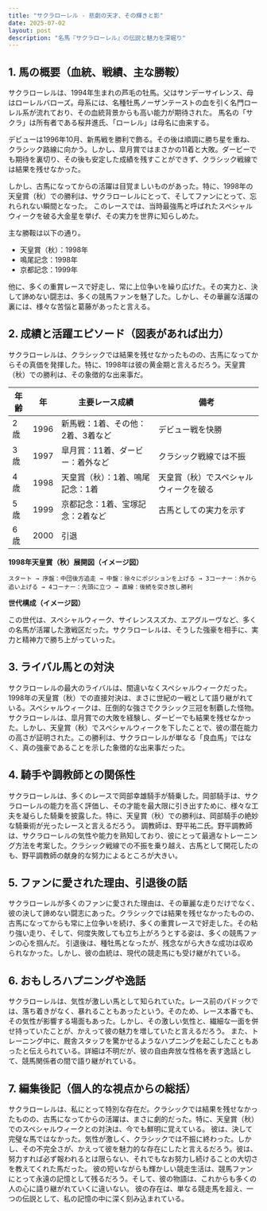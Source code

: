 ```yaml
---
title: "サクラローレル - 悲劇の天才、その輝きと影"
date: 2025-07-02
layout: post
description: "名馬『サクラローレル』の伝説と魅力を深堀り"
---
```


## 1. 馬の概要（血統、戦績、主な勝鞍）

サクラローレルは、1994年生まれの芦毛の牡馬。父はサンデーサイレンス、母はローレルバローズ。母系には、名種牡馬ノーザンテーストの血を引く名門ローレル系が流れており、その血統背景からも高い能力が期待された。  馬名の「サクラ」は所有者である桜井進氏、「ローレル」は母名に由来する。

デビューは1996年10月、新馬戦を勝利で飾る。その後は順調に勝ち星を重ね、クラシック路線に向かう。しかし、皐月賞ではまさかの11着と大敗。ダービーでも期待を裏切り、その後も安定した成績を残すことができず、クラシック戦線では結果を残せなかった。

しかし、古馬になってからの活躍は目覚ましいものがあった。特に、1998年の天皇賞（秋）での勝利は、サクラローレルにとって、そしてファンにとって、忘れられない瞬間となった。  このレースでは、当時最強馬と呼ばれたスペシャルウィークを破る大金星を挙げ、その実力を世界に知らしめた。

主な勝鞍は以下の通り。

* 天皇賞（秋）：1998年
* 鳴尾記念：1998年
* 京都記念：1999年

他に、多くの重賞レースで好走し、常に上位争いを繰り広げた。その実力と、決して諦めない闘志は、多くの競馬ファンを魅了した。しかし、その華麗な活躍の裏には、様々な苦悩と葛藤があったと言える。


## 2. 成績と活躍エピソード（図表があれば出力）

サクラローレルは、クラシックでは結果を残せなかったものの、古馬になってからその真価を発揮した。特に、1998年は彼の黄金期と言えるだろう。天皇賞（秋）での勝利は、その象徴的な出来事だ。

| 年齢 | 年 | 主要レース成績 | 備考 |
|---|---|---|---|
| 2歳 | 1996 | 新馬戦：1着、その他：2着、3着など | デビュー戦を快勝 |
| 3歳 | 1997 | 皐月賞：11着、ダービー：着外など | クラシック戦線では不振 |
| 4歳 | 1998 | 天皇賞（秋）：1着、鳴尾記念：1着 | 天皇賞（秋）でスペシャルウィークを破る |
| 5歳 | 1999 | 京都記念：1着、宝塚記念：2着など | 古馬としての実力を示す |
| 6歳 | 2000 |  引退 |  |


**1998年天皇賞（秋）展開図（イメージ図）**

```
スタート → 序盤：中団後方追走 → 中盤：徐々にポジションを上げる → 3コーナー：外から追い上げる → 4コーナー：先頭に立つ → 直線：後続を突き放し勝利
```

**世代構成（イメージ図）**

この世代は、スペシャルウィーク、サイレンススズカ、エアグルーヴなど、多くの名馬が活躍した激戦区だった。サクラローレルは、そうした強豪を相手に、実力と精神力で勝ち上がっていった。


## 3. ライバル馬との対決

サクラローレルの最大のライバルは、間違いなくスペシャルウィークだった。1998年の天皇賞（秋）での直接対決は、まさに世紀の一戦として語り継がれている。スペシャルウィークは、圧倒的な強さでクラシック三冠を制覇した怪物。サクラローレルは、皐月賞での大敗を経験し、ダービーでも結果を残せなかった。しかし、天皇賞（秋）でスペシャルウィークを下したことで、彼の潜在能力の高さが証明された。この勝利は、サクラローレルが単なる「良血馬」ではなく、真の強豪であることを示した象徴的な出来事だった。


## 4. 騎手や調教師との関係性

サクラローレルは、多くのレースで岡部幸雄騎手が騎乗した。岡部騎手は、サクラローレルの能力を高く評価し、その才能を最大限に引き出すために、様々な工夫を凝らした騎乗を披露した。特に、天皇賞（秋）での勝利は、岡部騎手の絶妙な騎乗術が光ったレースと言えるだろう。  調教師は、野平祐二氏。野平調教師は、サクラローレルの気性や能力を熟知しており、彼にとって最適なトレーニング方法を考案した。クラシック戦線での不振を乗り越え、古馬として開花したのも、野平調教師の献身的な努力によるところが大きい。


## 5. ファンに愛された理由、引退後の話

サクラローレルが多くのファンに愛された理由は、その華麗な走りだけでなく、彼の決して諦めない闘志にあった。クラシックでは結果を残せなかったものの、古馬になってからも常に上位争いを続け、多くの重賞レースで好走した。その粘り強い走り、そして、何度失敗しても立ち上がろうとする姿は、多くの競馬ファンの心を掴んだ。  引退後は、種牡馬となったが、残念ながら大きな成功は収められなかった。しかし、彼の血統は、現代の競走馬にも受け継がれている。


## 6. おもしろハプニングや逸話

サクラローレルは、気性が激しい馬として知られていた。レース前のパドックでは、落ち着きがなく、暴れることもあったという。そのため、レース本番でも、その気性が影響する場面もあった。しかし、その激しい気性と、繊細な一面を併せ持っていたことが、かえって彼の魅力を増していたと言えるだろう。  また、トレーニング中に、厩舎スタッフを驚かせるようなハプニングを起こしたこともあったと伝えられている。詳細は不明だが、彼の自由奔放な性格を表す逸話として、競馬関係者の間で語り継がれている。


## 7. 編集後記（個人的な視点からの総括）

サクラローレルは、私にとって特別な存在だ。クラシックでは結果を残せなかったものの、古馬になってからの活躍は、まさに劇的だった。特に、天皇賞（秋）でのスペシャルウィークとの対決は、今でも鮮明に覚えている。  彼は、決して完璧な馬ではなかった。気性が激しく、クラシックでは不振に終わった。しかし、その不完全さが、かえって彼を魅力的な存在にしたと言えるだろう。彼は、努力すれば必ず報われるとは限らない、それでもなお努力し続けることの大切さを教えてくれた馬だった。  彼の短いながらも輝かしい競走生活は、競馬ファンにとって永遠の記憶として残るだろう。そして、彼の物語は、これからも多くの人の心に語り継がれていくに違いない。  彼の存在は、単なる競走馬を超え、一つの伝説として、私の記憶の中に深く刻み込まれている。
